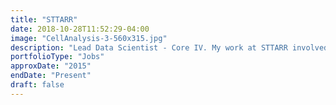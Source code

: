 ```yaml
---
title: "STTARR"
date: 2018-10-28T11:52:29-04:00
image: "CellAnalysis-3-560x315.jpg"
description: "Lead Data Scientist - Core IV. My work at STTARR involved taking primary medical research questions and building novel image analysis techniques at scale to answer them. I developed pipelines that processs hundreds of gigapixel images with hundreds of thousands of cells each, techniques for analyzing 12+ dimensional floating point image data, machine learning training methods, validation tools, and many other pilot analysis projects."
portfolioType: "Jobs"
approxDate: "2015"
endDate: "Present"
draft: false
---
```


